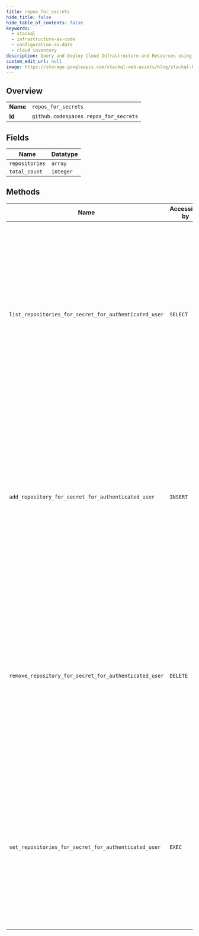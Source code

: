 ```yaml
---
title: repos_for_secrets
hide_title: false
hide_table_of_contents: false
keywords:
  - stackql
  - infrastructure-as-code
  - configuration-as-data
  - cloud inventory
description: Query and Deploy Cloud Infrastructure and Resources using SQL
custom_edit_url: null
image: https://storage.googleapis.com/stackql-web-assets/blog/stackql-blog-post-featured-image.png
---
```

  
    

## Overview
<table><tbody>
<tr><td><b>Name</b></td><td><code>repos_for_secrets</code></td></tr>
<tr><td><b>Id</b></td><td><code>github.codespaces.repos_for_secrets</code></td></tr>
</tbody></table>

## Fields
| Name | Datatype |
| ---- | -------- |
| `repositories` | `array` |
| `total_count` | `integer` |
## Methods
| Name | Accessible by | Required Params | Description |
| ---- | ------------- | --------------- | ----------- |
| `list_repositories_for_secret_for_authenticated_user` | `SELECT` | `secret_name` | List the repositories that have been granted the ability to use a user's codespace secret.<br />You must authenticate using an access token with the `user` or `read:user` scope to use this endpoint. User must have Codespaces access to use this endpoint. |
| `add_repository_for_secret_for_authenticated_user` | `INSERT` | `repository_id, secret_name` | Adds a repository to the selected repositories for a user's codespace secret.<br />You must authenticate using an access token with the `user` or `read:user` scope to use this endpoint. User must have Codespaces access to use this endpoint. |
| `remove_repository_for_secret_for_authenticated_user` | `DELETE` | `repository_id, secret_name` | Removes a repository from the selected repositories for a user's codespace secret.<br />You must authenticate using an access token with the `user` or `read:user` scope to use this endpoint. User must have Codespaces access to use this endpoint. |
| `set_repositories_for_secret_for_authenticated_user` | `EXEC` | `secret_name, data__selected_repository_ids` | Select the repositories that will use a user's codespace secret.<br />You must authenticate using an access token with the `user` or `read:user` scope to use this endpoint. User must have Codespaces access to use this endpoint. |
